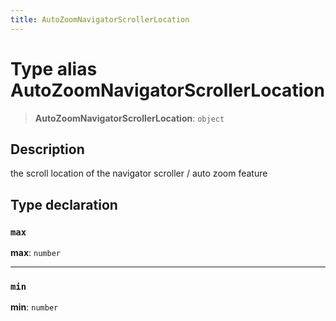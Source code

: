 ```yaml
---
title: AutoZoomNavigatorScrollerLocation
---
```


# Type alias AutoZoomNavigatorScrollerLocation

> **AutoZoomNavigatorScrollerLocation**: `object`

## Description

the scroll location of the navigator scroller / auto zoom feature

## Type declaration

### `max`

**max**: `number`

***

### `min`

**min**: `number`

